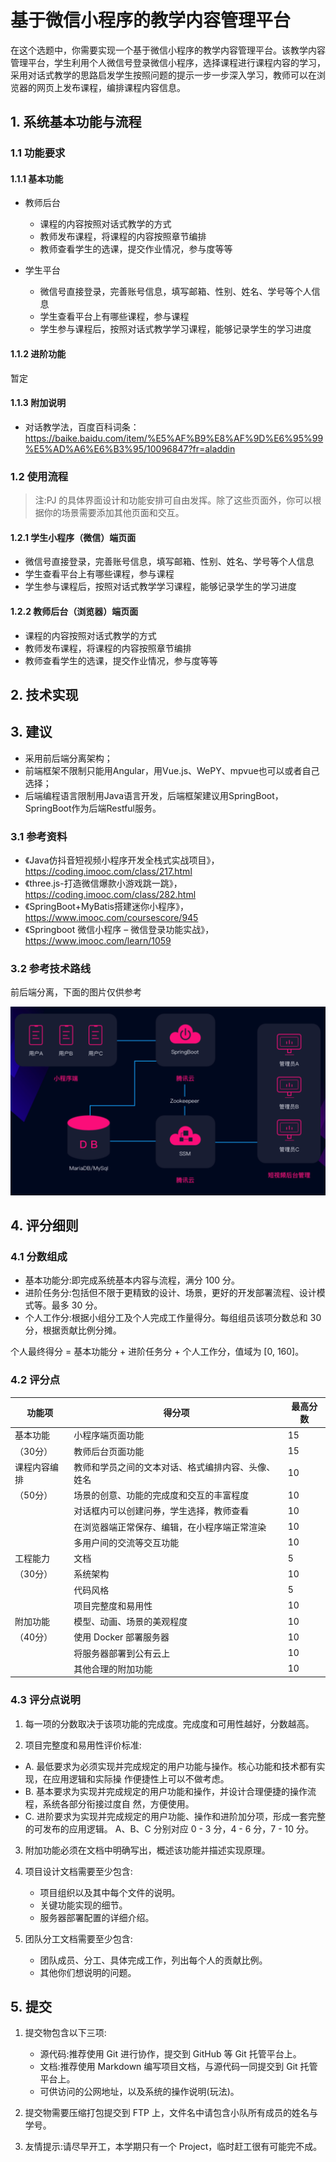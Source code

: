 # 基于微信小程序的教学内容管理平台

在这个选题中，你需要实现一个基于微信小程序的教学内容管理平台。该教学内容管理平台，学生利用个人微信号登录微信小程序，选择课程进行课程内容的学习，采用对话式教学的思路启发学生按照问题的提示一步一步深入学习，教师可以在浏览器的网页上发布课程，编排课程内容信息。

## 1. 系统基本功能与流程

### 1.1 功能要求

#### 1.1.1 基本功能

- 教师后台
    - 课程的内容按照对话式教学的方式
    - 教师发布课程，将课程的内容按照章节编排
    - 教师查看学生的选课，提交作业情况，参与度等等

- 学生平台
    - 微信号直接登录，完善账号信息，填写邮箱、性别、姓名、学号等个人信息
    - 学生查看平台上有哪些课程，参与课程
    - 学生参与课程后，按照对话式教学学习课程，能够记录学生的学习进度


#### 1.1.2 进阶功能

暂定

#### 1.1.3 附加说明

- 对话教学法，百度百科词条：https://baike.baidu.com/item/%E5%AF%B9%E8%AF%9D%E6%95%99%E5%AD%A6%E6%B3%95/10096847?fr=aladdin


### 1.2 使用流程

> 注:PJ 的具体界面设计和功能安排可自由发挥。除了这些页面外，你可以根据你的场景需要添加其他页面和交互。

#### 1.2.1 学生小程序（微信）端页面

- 微信号直接登录，完善账号信息，填写邮箱、性别、姓名、学号等个人信息
- 学生查看平台上有哪些课程，参与课程
- 学生参与课程后，按照对话式教学学习课程，能够记录学生的学习进度

#### 1.2.2 教师后台（浏览器）端页面

- 课程的内容按照对话式教学的方式
- 教师发布课程，将课程的内容按照章节编排
- 教师查看学生的选课，提交作业情况，参与度等等


## 2. 技术实现

## 3. 建议

- 采用前后端分离架构；
- 前端框架不限制只能用Angular，用Vue.js、WePY、mpvue也可以或者自己选择；
- 后端编程语言限制用Java语言开发，后端框架建议用SpringBoot，SpringBoot作为后端Restful服务。

### 3.1 参考资料

- 《Java仿抖音短视频小程序开发全栈式实战项目》，https://coding.imooc.com/class/217.html
- 《three.js-打造微信爆款小游戏跳一跳》，https://coding.imooc.com/class/282.html
- 《SpringBoot+MyBatis搭建迷你小程序》，https://www.imooc.com/coursescore/945
- 《Springboot 微信小程序 – 微信登录功能实战》，https://www.imooc.com/learn/1059




### 3.2  参考技术路线

前后端分离，下面的图片仅供参考

![](./assests/img/1.png)

## 4. 评分细则 

### 4.1 分数组成

- 基本功能分:即完成系统基本内容与流程，满分 100 分。 
- 进阶任务分:包括但不限于更精致的设计、场景，更好的开发部署流程、设计模式等。最多 30 分。 
- 个人工作分:根据小组分工及个人完成工作量得分。每组组员该项分数总和 30 分，根据贡献比例分摊。

个人最终得分 = 基本功能分 + 进阶任务分 + 个人工作分，值域为 [0, 160]。 

### 4.2 评分点


|功能项 | 得分项 | 最高分数|
| ------ | ------ | ------ |
| 基本功能 |小程序端页面功能| 15|
|（30分）| 教师后台页面功能 |15|
|课程内容编排 |教师和学员之间的文本对话、格式编排内容、头像、姓名 |10|
|（50分） |场景的创意、功能的完成度和交互的丰富程度| 10|
||对话框内可以创建问券，学生选择，教师查看| 10|
||在浏览器端正常保存、编辑，在小程序端正常渲染 |10|
||多用户间的交流等交互功能 |10|
|工程能力| 文档 |5|
|（30分）| 系统架构 |10|
||代码风格| 5|
||项目完整度和易用性 |10|
|附加功能 |模型、动画、场景的美观程度| 10|
|（40分）|使用 Docker 部署服务器 |10|
||将服务器部署到公有云上 |10|
||其他合理的附加功能 |10|


### 4.3 评分点说明

1. 每一项的分数取决于该项功能的完成度。完成度和可用性越好，分数越高。 

2. 项目完整度和易用性评价标准:

- A. 最低要求为必须实现并完成规定的用户功能与操作。核心功能和技术都有实现，在应用逻辑和实际操 作便捷性上可以不做考虑。
- B. 基本要求为实现并完成规定的用户功能和操作，并设计合理便捷的操作流程，系统各部分衔接过度自 然，方便使用。
- C. 进阶要求为实现并完成规定的用户功能、操作和进阶加分项，形成一套完整的可发布的应用逻辑。 A、B、C 分别对应 0 - 3 分，4 - 6 分，7 - 10 分。

3. 附加功能必须在文档中明确写出，概述该功能并描述实现原理。 

4. 项目设计文档需要至少包含:
    - 项目组织以及其中每个文件的说明。
    - 关键功能实现的细节。
    - 服务器部署配置的详细介绍。

5. 团队分工文档需要至少包含: 
    - 团队成员、分工、具体完成工作，列出每个人的贡献比例。
    - 其他你们想说明的问题。 
    
## 5. 提交

1. 提交物包含以下三项:
    - 源代码:推荐使用 Git 进行协作，提交到 GitHub 等 Git 托管平台上。 
    - 文档:推荐使用 Markdown 编写项目文档，与源代码一同提交到 Git 托管平台上。 
    - 可供访问的公网地址，以及系统的操作说明(玩法)。

2. 提交物需要压缩打包提交到 FTP 上，文件名中请包含小队所有成员的姓名与学号。 

3. 友情提示:请尽早开工，本学期只有一个 Project，临时赶工很有可能完不成。